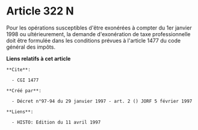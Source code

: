 # Article 322 N

Pour les opérations susceptibles d'être exonérées à compter du 1er janvier 1998 ou ultérieurement, la demande d'exonération
de taxe professionnelle doit être formulée dans les conditions prévues à l'article 1477 du code général des impôts.

**Liens relatifs à cet article**

	**Cite**:

	  - CGI 1477

	**Créé par**:

	  - Décret n°97-94 du 29 janvier 1997 - art. 2 () JORF 5 février 1997

	**Liens**:

	  - HISTO: Edition du 11 avril 1997
